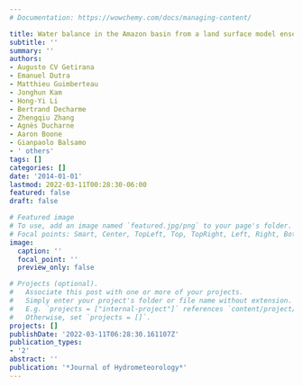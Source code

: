 ```yaml
---
# Documentation: https://wowchemy.com/docs/managing-content/

title: Water balance in the Amazon basin from a land surface model ensemble
subtitle: ''
summary: ''
authors:
- Augusto CV Getirana
- Emanuel Dutra
- Matthieu Guimberteau
- Jonghun Kam
- Hong-Yi Li
- Bertrand Decharme
- Zhengqiu Zhang
- Agnès Ducharne
- Aaron Boone
- Gianpaolo Balsamo
- ' others'
tags: []
categories: []
date: '2014-01-01'
lastmod: 2022-03-11T00:28:30-06:00
featured: false
draft: false

# Featured image
# To use, add an image named `featured.jpg/png` to your page's folder.
# Focal points: Smart, Center, TopLeft, Top, TopRight, Left, Right, BottomLeft, Bottom, BottomRight.
image:
  caption: ''
  focal_point: ''
  preview_only: false

# Projects (optional).
#   Associate this post with one or more of your projects.
#   Simply enter your project's folder or file name without extension.
#   E.g. `projects = ["internal-project"]` references `content/project/deep-learning/index.md`.
#   Otherwise, set `projects = []`.
projects: []
publishDate: '2022-03-11T06:28:30.161107Z'
publication_types:
- '2'
abstract: ''
publication: '*Journal of Hydrometeorology*'
---
```

